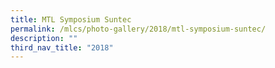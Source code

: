 ```yaml
---
title: MTL Symposium Suntec
permalink: /mlcs/photo-gallery/2018/mtl-symposium-suntec/
description: ""
third_nav_title: "2018"
---
```

